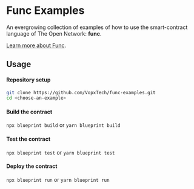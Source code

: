 # Func Examples

An evergrowing collection of examples of how to use the smart-contract language of The Open Network: **func**.

[Learn more about Func](https://docs.ton.org/develop/func/overview).

## Usage

#### Repository setup

```bash
git clone https://github.com/VopxTech/func-examples.git
cd <choose-an-example>
```

#### Build the contract

`npx blueprint build` or `yarn blueprint build`

#### Test the contract

`npx blueprint test` or `yarn blueprint test`

#### Deploy the contract

`npx blueprint run` or `yarn blueprint run`
